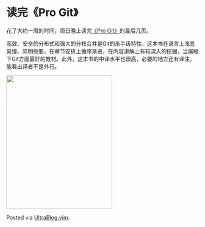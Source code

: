 # 读完《Pro Git》

<p>花了大约一周的时间，周日晚上读完<a href="http://progit.org">《Pro Git》</a>的最后几页。</p>

<p>高效、安全的分布式和强大的分枝合并是Git的杀手级特性，这本书在语言上浅显易懂、简明扼要，在章节安排上循序渐进，在内容讲解上有较深入的挖掘，当属眼下Git方面最好的教材。此外，这本书的中译水平也很高，必要的地方还有译注，能看出译者不是外行。</p>

<p><a href="https://picasaweb.google.com/lh/photo/RuILnzirn3HwuJzk5Wp2Zw?feat=embedwebsite"><img src="https://lh4.googleusercontent.com/-JaRvkCJzpFE/Tr_4ifkfXMI/AAAAAAAAB0w/K_4h24C2fis/s800/A9781430218333-3d_6.png" height="350" width="277" /></a></p>

<p>Posted via <a href="http://0x3f.org/?p=1894">UltraBlog.vim</a>.</p>

